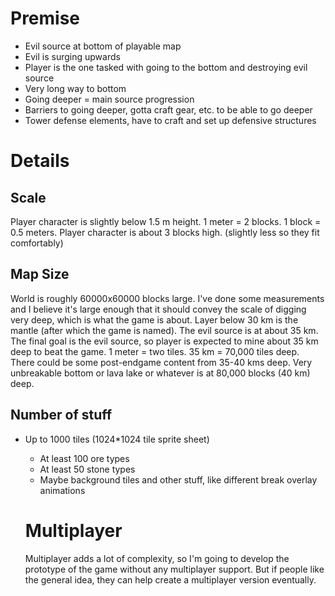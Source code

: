 # Premise

- Evil source at bottom of playable map
- Evil is surging upwards
- Player is the one tasked with going to the bottom and destroying evil source
- Very long way to bottom
- Going deeper = main source progression
- Barriers to going deeper, gotta craft gear, etc. to be able to go deeper
- Tower defense elements, have to craft and set up defensive structures

# Details

## Scale
Player character is slightly below 1.5 m height.
1 meter = 2 blocks.
1 block = 0.5 meters.
Player character is about 3 blocks high. (slightly less so they fit comfortably)

## Map Size

World is roughly 60000x60000 blocks large.
I've done some measurements and I believe it's large enough that it should convey
the scale of digging very deep, which is what the game is about.
Layer below 30 km is the mantle (after which the game is named).
The evil source is at about 35 km.
The final goal is the evil source, so player is expected to mine about 35 km deep to beat the game.
1 meter = two tiles. 35 km = 70,000 tiles deep.
There could be some post-endgame content from 35-40 kms deep.
Very unbreakable bottom or lava lake or whatever is at 80,000 blocks (40 km) deep.

## Number of stuff

- Up to 1000 tiles (1024*1024 tile sprite sheet)
  - At least 100 ore types
  - At least 50 stone types
  - Maybe background tiles and other stuff, like different break overlay animations

  # Multiplayer

  Multiplayer adds a lot of complexity, so I'm going to develop the prototype of the game without
  any multiplayer support.
  But if people like the general idea, they can help create a multiplayer version eventually.

